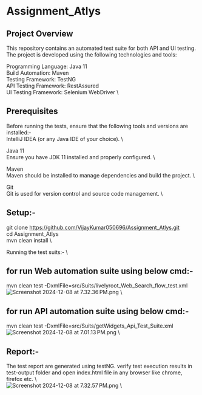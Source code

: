 # Assignment_Atlys

## Project Overview
This repository contains an automated test suite for both API and UI testing. The project is developed using the following technologies and tools:

Programming Language: Java 11 \
Build Automation: Maven \
Testing Framework: TestNG \
API Testing Framework: RestAssured \
UI Testing Framework: Selenium WebDriver \

## Prerequisites
Before running the tests, ensure that the following tools and versions are installed:- \
IntelliJ IDEA (or any Java IDE of your choice). \

Java 11 \
Ensure you have JDK 11 installed and properly configured. \

Maven \
Maven should be installed to manage dependencies and build the project. \

Git \
Git is used for version control and source code management. \

## Setup:-
git clone https://github.com/VijayKumar050696/Assignment_Atlys.git \
cd Assignment_Atlys \
mvn clean install \

Running the test suits:- \
## for run Web automation suite using below cmd:- 
mvn clean test -DxmlFile=src/Suits/livelyroot_Web_Search_flow_test.xml \
![Screenshot 2024-12-08 at 7.32.36 PM.png](..%2F..%2F..%2F..%2FDesktop%2FScreenshot%202024-12-08%20at%207.32.36%E2%80%AFPM.png) \

## for run API automation suite using below cmd:-
mvn clean test -DxmlFile=src/Suits/getWidgets_Api_Test_Suite.xml \
![Screenshot 2024-12-08 at 7.01.13 PM.png](..%2F..%2F..%2F..%2FDesktop%2FScreenshot%202024-12-08%20at%207.01.13%E2%80%AFPM.png) \


## Report:-
The test report are generated using testNG. verify test execution results in test-output folder and open index.html file in any browser like chrome, firefox etc. \  
![Screenshot 2024-12-08 at 7.32.57 PM.png](..%2F..%2F..%2F..%2FDesktop%2FScreenshot%202024-12-08%20at%207.32.57%E2%80%AFPM.png) \


